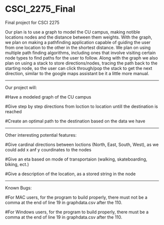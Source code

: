 # CSCI_2275_Final
Final project for CSCI 2275 

Our plan is to use a graph to model the CU campus, making notible locations nodes and the distance between them weights. With the graph, we plan on making a pathfinding application capable of guiding the user from one location to the other in the shortest distance. We plan on using multiple path finding algorithms, including ones that involve visiting certain node types to find paths for the user to follow. Along with the graph we also plan on using a stack to store directions/nodes, tracing the path back to the starting node, so the user can click through/pop the stack to get the next direction, similar to the google maps assistant be it a little more manual.

----------------------------------------

Our project will:

  #Have a modeled graph of the CU campus
  
  #Give step by step directions from loction to location untill the destination is reached
  
  #Create an optimal path to the destination based on the data we have
	
	
	
----------------------------------------
  
Other interesting potential features:

  #Give cardinal directions between loctions (North, East, South, West), as we could add x anf y courdinates to the nodes
  
  #Give an eta based on mode of transportaion (walking, skateboarding, biking, ect.)
  
  #Give a description of the location, as a stored string in the node
  
  
----------------------------------------
Known Bugs:

  #For MAC users, for the program to build properly, there must not be a comma at the end of line 19 in graphdata.csv after the 110.
  
  #For Windows users, for the program to build properly, there must be a comma at the end of line 19 in graphdata.csv after the 110.

